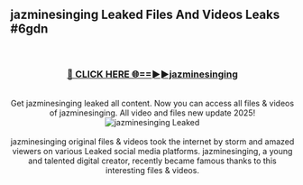 ## jazminesinging Leaked Files And Videos Leaks #6gdn
<br>
<div align="center">
<h3><a href="https://watchclip.my.id/jazminesinging" rel="nofollow">🔴 CLICK HERE 🌐==►►jazminesinging</a></h3>
<br>
Get jazminesinging leaked all content. Now you can access all files & videos of jazminesinging. All video and files new update 2025!
<br>
<a href="https://watchclip.my.id/jazminesinging" rel="nofollow" data-target="animated-image.originalLink"><img src="https://i.ibb.co.com/WyWwxjT/player-gif2.gif" alt="jazminesinging Leaked" style="max-width: 100%; display: inline-block;" data-target="animated-image.originalImage"></a>
<br><br>
jazminesinging original files & videos took the internet by storm and amazed viewers on various Leaked social media platforms. jazminesinging, a young and talented digital creator, recently became famous thanks to this interesting files & videos.
</div>
<br>